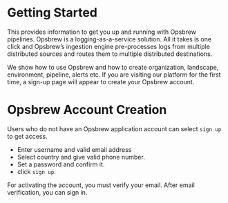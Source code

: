 
# Getting Started

This provides information to get you up and running with Opsbrew pipelines.  Opsbrew is a logging-as-a-service solution. All it takes is one click and Opsbrew’s ingestion engine pre-processes logs from multiple distributed sources and routes them to multiple distributed destinations.

We show how to use Opsbrew  and how to create organization, landscape, environment, pipeline, alerts etc. If you are visiting our platform for the first time, a sign-up page will appear to create your Opsbrew account. 

# Opsbrew Account Creation 

Users who do not have an Opsbrew application account can select `sign up` to get access.  
- Enter username and valid email address
- Select country and give valid phone number. 
- Set a password and confirm it.
- click `sign up`. 

For activating the account, you must verify your email. After email verification, you can sign in.  
